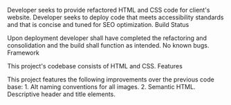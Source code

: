 Developer seeks to provide refactored HTML and CSS code for client's website. Developer seeks to deploy code that meets accessibility standards and that is concise and tuned for SEO optimization.
Build Status

Upon deployment developer shall have completed the refactoring and consolidation and the build shall function as intended. No known bugs.
Framework

This project's codebase consists of HTML and CSS.
Features

This project features the following improvements over the previous code base: 1. Alt naming conventions for all images. 2. Semantic HTML. Descriptive header and title elements.
